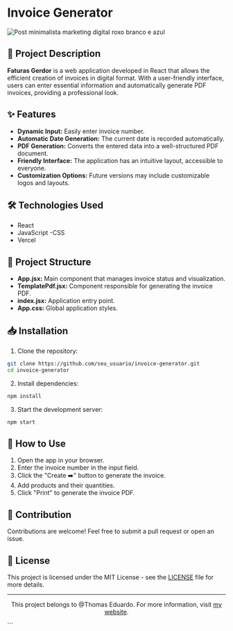 # Invoice Generator

![Post minimalista marketing digital roxo branco e azul](https://github.com/user-attachments/assets/fabc1447-90fe-4fc5-8956-c60dc9c83906)

## 📜 Project Description

**Faturas Gerdor** is a web application developed in React that allows the efficient creation of invoices in digital format. With a user-friendly interface, users can enter essential information and automatically generate PDF invoices, providing a professional look.

## ✨ Features

- **Dynamic Input:** Easily enter invoice number.
- **Automatic Date Generation:** The current date is recorded automatically.
- **PDF Generation:** Converts the entered data into a well-structured PDF document.
- **Friendly Interface:** The application has an intuitive layout, accessible to everyone.
- **Customization Options:** Future versions may include customizable logos and layouts.

## 🛠 Technologies Used

- React
- JavaScript
-CSS
- Vercel

## 📂 Project Structure

- **App.jsx:** Main component that manages invoice status and visualization.
- **TemplatePdf.jsx:** Component responsible for generating the invoice PDF.
- **index.jsx:** Application entry point.
- **App.css:** Global application styles.

## 📥 Installation

1. Clone the repository:
 ```bash
 git clone https://github.com/seu_usuario/invoice-generator.git
 cd invoice-generator
 ```

2. Install dependencies:
 ```bash
 npm install
 ```

3. Start the development server:
 ```bash
 npm start
 ```

## 🚀 How to Use

1. Open the app in your browser.
2. Enter the invoice number in the input field.
3. Click the "Create ➡️" button to generate the invoice.
4. Add products and their quantities.
5. Click "Print" to generate the invoice PDF.

## 🤝 Contribution

Contributions are welcome! Feel free to submit a pull request or open an issue.

## 📄 License

This project is licensed under the MIT License - see the [LICENSE](LICENSE) file for more details.

---

<p align="center">
 This project belongs to @Thomas Eduardo. For more information, visit <a href="http://www.thomasnascimento.online">my website</a>.
</p>
```
